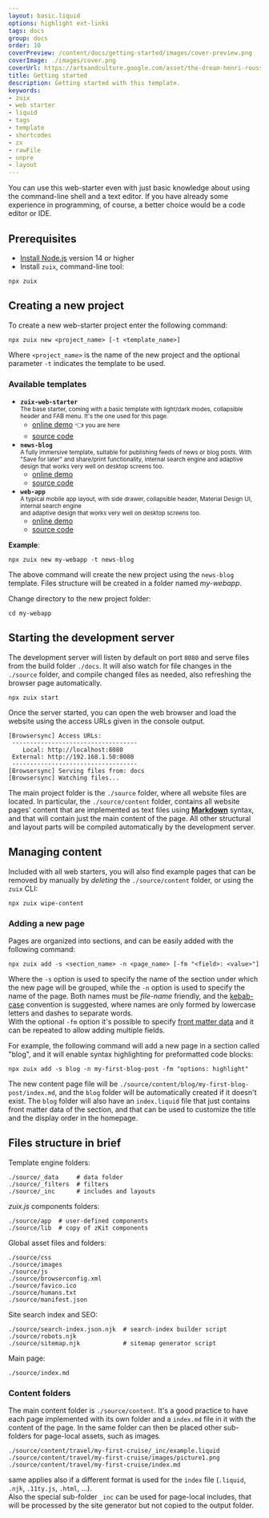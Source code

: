 ```yaml
---
layout: basic.liquid
options: highlight ext-links
tags: docs
group: docs
order: 10
coverPreview: /content/docs/getting-started/images/cover-preview.png
coverImage: ./images/cover.png
coverUrl: https://artsandculture.google.com/asset/the-dream-henri-rousseau/LwEt57AOdD6SGA
title: Getting started
description: Getting started with this template.
keywords:
- zuix
- web starter
- liquid
- tags
- template
- shortcodes
- zx
- rawFile
- unpre
- layout
---
```


You can use this web-starter even with just basic knowledge about using the command-line shell and a text editor.
If you have already some experience in programming, of course, a better choice would be a code editor or IDE.

## Prerequisites

- [Install Node.js](https://nodejs.org/en/download/) version 14 or higher
- Install `zuix`, command-line tool:

```shell
npx zuix
```

<a name="creating_new_project"></a>
## Creating a new project

To create a new web-starter project enter the following command:

```shell
npx zuix new <project_name> [-t <template_name>]
```

Where `<project_name>` is the name of the new project and the optional parameter `-t` indicates the template to be used.

### Available templates

- **`zuix-web-starter`**  
  <small>The base starter, coming with a basic template with light/dark modes, collapsible header and FAB menu. It's the
  one used for this page.</small>
    - [online demo](https://zuixjs.github.io/zuix-web-starter) 👈 <small>you are here</small>
    - [source code](https://github.com/zuixjs/zuix-web-starter)
- **`news-blog`**  
  <small>A fully immersive template, suitable for publishing feeds of news or blog posts. With "Save for later" and share/print
  functionality, internal search engine and adaptive design that works very well on desktop screens too.</small>
    - [online demo](https://zuixjs.github.io/news-blog)
    - [source code](https://github.com/zuixjs/news-blog)
- **`web-app`**  
  <small>A typical mobile app layout, with side drawer, collapsible header, Material Design UI, internal search engine  
  and adaptive design that works very well on desktop screens too.</small>
    - [online demo](https://zuixjs.github.io/web-app)
    - [source code](https://github.com/zuixjs/web-app)

**Example**:

```shell
npx zuix new my-webapp -t news-blog
```

The above command will create the new project using the `news-blog` template. Files structure will be created in a folder
named *my-webapp*.

Change directory to the new project folder:

```shell
cd my-webapp
```

## Starting the development server

The development server will listen by default on port `8080` and serve files from the build folder `./docs`.
It will also watch for file changes in the `./source` folder, and compile changed files as needed, also refreshing
the browser page automatically.

```shell
npx zuix start
```

Once the server started, you can open the web browser and load the website using the access URLs given in the console output.

```shell
[Browsersync] Access URLs:
 -----------------------------------
    Local: http://localhost:8080
 External: http://192.168.1.50:8080
 -----------------------------------
[Browsersync] Serving files from: docs
[Browsersync] Watching files...
```

The main project folder is the `./source` folder, where all website files are located. In particular, the `./source/content` folder,
contains all website pages' content that are implemented as text files using [**Markdown**](https://www.markdownguide.org/getting-started/) syntax,
and that will contain just the main content of the page. All other structural and layout parts will be compiled
automatically by the development server.


## Managing content

Included with all web starters, you will also find example pages that can be removed by manually by *deleting* the
`./source/content` folder, or using the `zuix` CLI:

```shell
npx zuix wipe-content
```


### Adding a new page

Pages are organized into sections, and can be easily added with the following command:

```shell
npx zuix add -s <section_name> -n <page_name> [-fm "<field>: <value>"]
```

Where the `-s` option is used to specify the name of the section under which the new page will be grouped, while the `-n`
option is used to specify the name of the page. Both names must be *file-name* friendly, and the [kebab-case](https://en.wikipedia.org/wiki/Letter_case#Kebab_case) convention
is suggested, where names are only formed by lowercase letters and dashes to separate words.  
With the optional `-fm` option it's possible to specify [front matter data](../pages-layout) and it can be repeated to
allow adding multiple fields.

For example, the following command will add a new page in a section called "blog", and it will enable syntax highlighting
for preformatted code blocks:

```shell
npx zuix add -s blog -n my-first-blog-post -fm "options: highlight"
```

The new content page file will be `./source/content/blog/my-first-blog-post/index.md`, and the `blog` folder will be automatically
created if it doesn't exist. The `blog` folder will also have an `index.liquid` file that just contains front matter data
of the section, and that can be used to customize the title and the display order in the homepage.


## Files structure in brief

Template engine folders:
```
./source/_data     # data folder
./source/_filters  # filters
./source/_inc      # includes and layouts
```

*zuix.js* components folders:
```
./source/app  # user-defined components
./source/lib  # copy of zKit components
```

Global asset files and folders:
```
./source/css
./source/images
./source/js
./source/browserconfig.xml
./source/favico.ico
./source/humans.txt
./source/manifest.json
```

Site search index and SEO:
```
./source/search-index.json.njk  # search-index builder script
./source/robots.njk
./source/sitemap.njk            # sitemap generator script
```

Main page:
```
./source/index.md
```


### Content folders

The main content folder is `./source/content`. It's a good practice to have each page implemented with its own folder and
a `index.md` file in it with the content of the page. In the same folder can then be placed other sub-folders for page-local
assets, such as images.

```
./source/content/travel/my-first-cruise/_inc/example.liquid
./source/content/travel/my-first-cruise/images/picture1.png
./source/content/travel/my-first-cruise/index.md
```

same applies also if a different format is used for the `index` file (`.liquid`, `.njk`, `.11ty.js`, `.html`, ...).  
Also the special sub-folder `_inc` can be used for page-local includes, that will be processed by the site generator
but not copied to the output folder.
